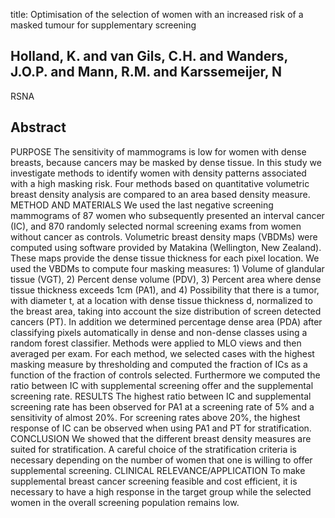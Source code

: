 title: Optimisation of the selection of women with an increased risk of a masked tumour for supplementary screening

## Holland, K. and van Gils, C.H. and Wanders, J.O.P. and Mann, R.M. and Karssemeijer, N
RSNA


## Abstract
PURPOSE The sensitivity of mammograms is low for women with dense breasts, because cancers may be masked by dense tissue. In this study we investigate methods to identify women with density patterns associated with a high masking risk. Four methods based on quantitative volumetric breast density analysis are compared to an area based density measure. METHOD AND MATERIALS We used the last negative screening mammograms of 87 women who subsequently presented an interval cancer (IC), and 870 randomly selected normal screening exams from women without cancer as controls. Volumetric breast density maps (VBDMs) were computed using software provided by Matakina (Wellington, New Zealand). These maps provide the dense tissue thickness for each pixel location. We used the VBDMs to compute four masking measures: 1) Volume of glandular tissue (VGT), 2) Percent dense volume (PDV), 3) Percent area where dense tissue thickness exceeds 1cm (PA1), and 4) Possibility that there is a tumor, with diameter t, at a location with dense tissue thickness d, normalized to the breast area, taking into account the size distribution of screen detected cancers (PT). In addition we determined percentage dense area (PDA) after classifying pixels automatically in dense and non-dense classes using a random forest classifier. Methods were applied to MLO views and then averaged per exam. For each method, we selected cases with the highest masking measure by thresholding and computed the fraction of ICs as a function of the fraction of controls selected. Furthermore we computed the ratio between IC with supplemental screening offer and the supplemental screening rate. RESULTS The highest ratio between IC and supplemental screening rate has been observed for PA1 at a screening rate of 5% and a sensitivity of almost 20%. For screening rates above 20%, the highest response of IC can be observed when using PA1 and PT for stratification. CONCLUSION We showed that the different breast density measures are suited for stratification. A careful choice of the stratification criteria is necessary depending on the number of women that one is willing to offer supplemental screening. CLINICAL RELEVANCE/APPLICATION To make supplemental breast cancer screening feasible and cost efficient, it is necessary to have a high response in the target group while the selected women in the overall screening population remains low.

